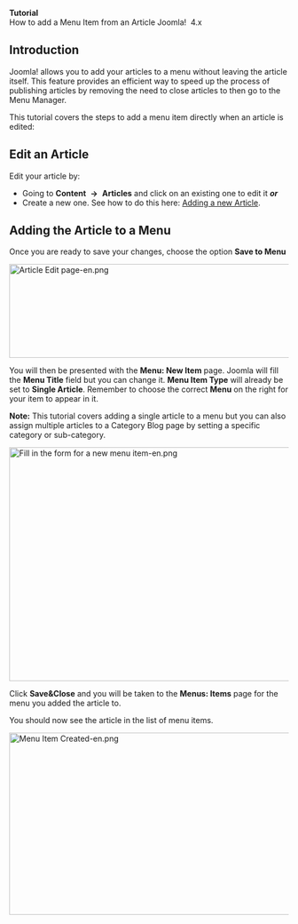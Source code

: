 <!-- Filename: J4.x:Adding_a_menu_link_in_an_article / Display title: Adding a menu link in an article -->

<span id="main-portal-heading">**Tutorial**  
How to add a Menu Item from an Article</span> Joomla!  4.x

## Introduction

Joomla! allows you to add your articles to a menu without leaving the
article itself. This feature provides an efficient way to speed up the
process of publishing articles by removing the need to close articles to
then go to the Menu Manager.

This tutorial covers the steps to add a menu item directly when an
article is edited:

## Edit an Article

Edit your article by:

- Going to **Content**  **→**  **Articles** and click on an existing one
  to edit it ***or***
- Create a new one. See how to do this here: [Adding a new
  Article](https://docs.joomla.org/J4.x:Adding_a_New_Article "Special:MyLanguage/J4.x:Adding a New Article").

## Adding the Article to a Menu

Once you are ready to save your changes, choose the option **Save to
Menu**

<img
src="https://docs.joomla.org/images/thumb/1/19/Article_Edit_page-en.png/800px-Article_Edit_page-en.png"
decoding="async"
srcset="https://docs.joomla.org/images/1/19/Article_Edit_page-en.png 1.5x"
data-file-width="1000" data-file-height="211" width="800" height="169"
alt="Article Edit page-en.png" />

You will then be presented with the **Menu: New Item** page. Joomla will
fill the **Menu Title** field but you can change it. **Menu Item Type**
will already be set to **Single Article**. Remember to choose the
correct **Menu** on the right for your item to appear in it.

**Note:** This tutorial covers adding a single article to a menu but you
can also assign multiple articles to a Category Blog page by setting a
specific category or sub-category.

<img
src="https://docs.joomla.org/images/thumb/9/9d/Fill_in_the_form_for_a_new_menu_item-en.png/800px-Fill_in_the_form_for_a_new_menu_item-en.png"
decoding="async"
srcset="https://docs.joomla.org/images/9/9d/Fill_in_the_form_for_a_new_menu_item-en.png 1.5x"
data-file-width="1000" data-file-height="526" width="800" height="421"
alt="Fill in the form for a new menu item-en.png" />

Click **Save&Close** and you will be taken to the **Menus: Items** page
for the menu you added the article to.

You should now see the article in the list of menu items.

<img
src="https://docs.joomla.org/images/thumb/2/2e/Menu_Item_Created-en.png/800px-Menu_Item_Created-en.png"
decoding="async"
srcset="https://docs.joomla.org/images/2/2e/Menu_Item_Created-en.png 1.5x"
data-file-width="1000" data-file-height="410" width="800" height="328"
alt="Menu Item Created-en.png" />
